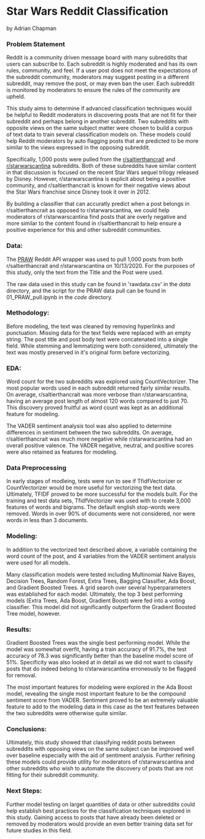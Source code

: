 # Star Wars Reddit Classification
by Adrian Chapman

### Problem Statement

Reddit is a community driven message board with many subreddits that users can subscribe to.  Each subreddit is highly moderated and has its own rules, community, and feel.  If a user post does not meet the expectations of the subreddit community, moderators may suggest posting in a different subreddit, may remove the post, or may even ban the user.  Each subreddit is monitored by moderators to ensure the rules of the community are upheld.  

This study aims to determine if advanced classification techniques would be helpful to Reddit moderators in discovering posts that are not fit for their subreddit and perhaps belong in another subreddit.  Two subreddits with opposite views on the same subject matter were chosen to build a corpus of text data to train several classification models on.  These models could help Reddit moderators by auto flagging posts that are predicted to be more similar to the views expressed in the opposing subreddit.

Specifically, 1,000 posts were pulled from the [r/saltierthancrait](https://www.reddit.com/r/saltierthancrait/) and [r/starwarscantina](https://www.reddit.com/r/saltierthancrait/) subreddits.  Both of these subreddits have similar content in that discussion is focused on the recent Star Wars sequel trilogy released by Disney.  However, r/starwarscantina is explicit about being a positive community, and r/saltierthancrait is known for their negative views about the Star Wars franchise since Disney took it over in 2012.

By building a classifier that can accuratly predict when a post belongs in r/saltierthancrait as opposed to r/starwarscantina, we could help moderators of r/starwarscantina find posts that are overly negative and more similar to the content found in r/saltierthancrait to help ensure a positive experience for this and other subreddit communities.


### Data:

The [PRAW](https://praw.readthedocs.io/en/latest/) Reddit API wrapper was used to pull 1,000 posts from both r/saltierthancrait and r/starwarscantina on 10/13/2020.  For the purposes of this study, only the text from the Title and the Post were used.  

The raw data used in this study can be found in 'rawdata.csv' in the *data* directory, and the script for the PRAW data pull can be found in 01_PRAW_pull.ipynb in the *code* directory.
  
  
### Methodology:

Before modeling, the text was cleaned by removing hyperlinks and punctuation.  Missing data for the text fields were replaced with an empty string.  The post title and post body text were concatenated into a single field. While stemming and lemmatizing were both considered, ultimately the text was mostly preserved in it's original form before vectorizing.

### EDA:

Word count for the two subreddits was explored using CountVectorizer.  The most popular words used in each subreddit returned fairly similar results.  On average, r/saltierthancrait was more verbose than r/starwarscantina, having an average post length of almost 120 words compared to just 70. This discovery proved fruitful as word count was kept as an additional feature for modeling.

The VADER sentiment analysis tool was also applied to determine differences in sentiment between the two subreddits.  On average, r/saltierthancrait was much more negative while r/starwarscantina had an overall positive valence.  The VADER negative, neutral, and positive scores were also retained as features for modeling. 

### Data Preprocessing

In early stages of modleing, tests were run to see if TfidfVectorizer or CountVectorizer would be more useful for vectorizing the text data.  Ultimately, TFIDF proved to be more successful for the models built.  For the training and test data sets, TfidfVectorizer was used with to create 3,000 features of words and bigrams.  The default english stop-words were removed.  Words in over 90% of documents were not considered, nor were words in less than 3 documents.
   
   
### Modeling:

In addition to the vectorized text described above, a variable containing the word count of the post, and 4 variables from the VADER sentiment analysis were used for all models.

Many classification models were tested including Multinomial Naive Bayes, Decision Trees, Random Forest, Extra Trees, Bagging Classifier, Ada Boost, and Gradient Boosted Trees.  A grid search over several hyperparameters was established for each model.  Ultimately, the top 3 best performing models (Extra Trees, Ada Boost, Gradient Boost) were fed into a voting classifier.  This model did not significantly outperform the Gradient Boosted Tree model, however.  
  
### Results:

Gradient Boosted Trees was the single best performing model.  While the model was somewhat overfit, having a train accuracy of 91.7%, the test accuracy of 78.3 was significantly better than the baseline model score of 51%.  Specificity was also looked at in detail as we did not want to classify posts that do indeed belong to r/starwarscantina erroneously to be flagged for removal.

The most important features for modeling were explored in the Ada Boost model, revealing the single most important feature to be the compound sentiment score from VADER.  Sentiment proved to be an extremely valuable feature to add to the modeling data in this case as the text features between the two subreddits were otherwise quite similar.

### Conclusions:

Ultimately, this study showed that classifying reddit posts between subreddits with opposing views on the same subject can be improved well over baseline especially with the aid of sentiment analysis.  Further refining these models could provide utility for moderators of r/starwarscantina and other subreddits who wish to automate the discovery of posts that are not fitting for their subreddit community.
  
### Next Steps:

Further model testing on larget quantities of data or other subreddits could help establish best practices for the classification techniques explored in this study.  Gaining access to posts that have already been deleted or removed by moderators would provide an even better training data set for future studies in this field. 
    
  


  



